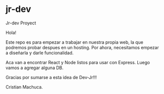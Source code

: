 # jr-dev
Jr-dev Proyect


Hola!

Este repo es para empezar a trabajar en nuestra propia web, la que podremos probar despues en un hosting. 
Por ahora, necesitamos empezar a diseñarla y darle funcionalidad.

Aca van a encontrar React y Node listos para usar con Express. Luego vamos a agregar alguna DB.

Gracias por sumarse a esta idea de Dev-Jr!!!

Cristian Machuca.
